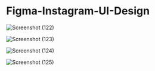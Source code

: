 # Figma-Instagram-UI-Design

![Screenshot (122)](https://user-images.githubusercontent.com/89193946/213424124-85829265-e6fe-4e20-992a-5fc624d4c9ef.png)


![Screenshot (123)](https://user-images.githubusercontent.com/89193946/213424149-66ff309e-9517-44b0-b3fe-4504e2f1cf73.png)


![Screenshot (124)](https://user-images.githubusercontent.com/89193946/213424168-f75be28b-fde7-4848-90e0-57014728a73e.png)


![Screenshot (125)](https://user-images.githubusercontent.com/89193946/213424196-5556d079-fb42-4a42-8c86-43eb521f5d1c.png)


